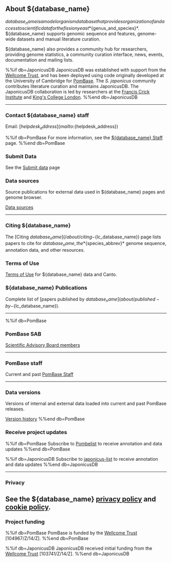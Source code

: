 ## About ${database_name}

${database_name} is a model organism database that provides organization of
and access to scientific data for the fission yeast
*${genus_and_species}*. ${database_name} supports genomic sequence and
features, genome-wide datasets and manual literature curation.

${database_name} also provides a community hub for researchers, providing
genome statistics, a community curation interface, news, events,
documentation and mailing lists.

%%if db=JaponicusDB
JaponicusDB was established with support from the [Wellcome
Trust](https://wellcome.org/), and has been deployed using code
originally developed at the University of Cambridge for
[PomBase](https://www.pombase.org/). The *S. japonicus* community
contributes literature curation and maintains JaponicusDB. The
JaponicusDB collaboration is led by researchers at the [Francis Crick
Institute](https://www.crick.ac.uk/) and [King's College
London](https://www.kcl.ac.uk/).
%%end db=JaponicusDB

------------------------------------

### Contact ${database_name} staff

Email: [${helpdesk_address}](mailto:${helpdesk_address})

%%if db=PomBase
For more information, see the [${database_name} Staff](about/pombase-staff) page.
%%end db=PomBase

### Submit Data

See the [Submit data](submit-data) page

### Data sources

Source publications for external data used in ${database_name} pages and genome browser.

[Data sources](about/data-sources)

------------------------------------
### Citing ${database_name}

The [Citing ${database_name}](/about/citing-${lc_database_name}) page lists papers to cite
for ${database_name}, the *${species_abbrev}* genome sequence, annotation data, and
other resources.

### Terms of Use

[Terms of Use](about/terms-of-use) for ${database_name} data and Canto.

### ${database_name} Publications

Complete list of [papers published by ${database_name}](about/published-by-${lc_database_name}).

------------------------------------
%%if db=PomBase

### PomBase SAB

[Scientific Advisory Board members](about/pombase-sab)

------------------------------------

### PomBase staff

Current and past [PomBase Staff](about/pombase-staff)

------------------------------------

### Data versions

Versions of internal and external data loaded into current and past
PomBase releases.

[Version history](about/version-history)
%%end db=PomBase

### Receive project updates

%%if db=PomBase
Subscribe to [Pombelist](https://lists.cam.ac.uk/mailman/listinfo/ucam-pombelist) to receive
annotation and data updates
%%end db=PomBase

%%if db=JaponicusDB
Subscribe to [japonicus-list](https://mailman.kcl.ac.uk/mailman/listinfo/japonicus-list) to receive
annotation and data updates
%%end db=JaponicusDB


------------------------------------

### Privacy

See the ${database_name} [privacy policy](about/privacy-policy) and [cookie policy](about/cookie-policy).
------------------------------------

### Project funding
%%if db=PomBase
PomBase is funded by the [Wellcome Trust](https://wellcome.ac.uk/) \[104967/Z/14/Z\].
%%end db=PomBase

%%if db=JaponicusDB
JaponicusDB received initial funding from the [Wellcome Trust](https://wellcome.ac.uk/) \[103741/Z/14/Z\].
%%end db=JaponicusDB

